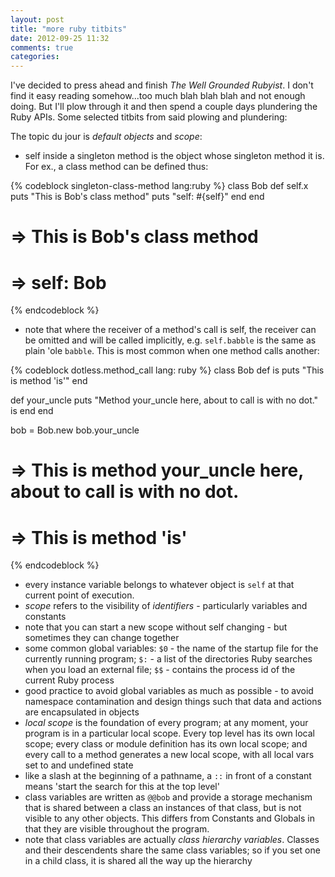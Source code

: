 ```yaml
---
layout: post
title: "more ruby titbits"
date: 2012-09-25 11:32
comments: true
categories: 
---
```


I've decided to press ahead and finish _The Well Grounded Rubyist_.  I don't find it easy reading somehow...too much blah blah blah and not enough doing.  But I'll plow through it and then spend a couple days plundering the Ruby APIs.  Some selected titbits from said plowing and plundering:

The topic du jour is _default objects_ and _scope_:

- self inside a singleton method is the object whose singleton method it is.  For ex., a class method can be defined thus:

{% codeblock singleton-class-method lang:ruby %}
class Bob
  def self.x
    puts "This is Bob's class method"
    puts "self: #{self}"
  end
end

# => This is Bob's class method
# => self:  Bob
{% endcodeblock %}

- note that where the receiver of a method's call is self, the receiver can be omitted and will be called implicitly, e.g. `self.babble` is the same as plain 'ole `babble`.  This is most common when one method calls another:

{% codeblock dotless.method_call lang: ruby %}
class Bob
  def is
    puts "This is method 'is'"
  end

  def your_uncle
    puts "Method your_uncle here, about to call is with no dot."
    is
  end
end

bob = Bob.new
bob.your_uncle
# => This is method your_uncle here, about to call is with no dot.
# => This is method 'is'
{% endcodeblock %}

- every instance variable belongs to whatever object is `self` at that current point of execution.
- _scope_ refers to the visibility of _identifiers_ - particularly variables and constants
- note that you can start a new scope without self changing - but sometimes they can change together
- some common global variables:  `$0` - the name of the startup file for the currently running program; `$:` - a list of the directories Ruby searches when you load an external file; `$$` - contains the process id of the current Ruby process
- good practice to avoid global variables as much as possible - to avoid namespace contamination and design things such that data and actions are encapsulated in objects
- _local scope_ is the foundation of every program; at any moment, your program is in a particular local scope. Every top level has its own local scope; every class or module definition has its own local scope; and every call to a method generates a new local scope, with all local vars set to and undefined state
- like a slash at the beginning of a pathname, a `::` in front of a constant means 'start the search for this at the top level'
- class variables are written as `@@bob` and provide a storage mechanism that is shared between a class an instances of that class, but is not visible to any other objects.  This differs from Constants and Globals in that they are visible throughout the program.
- note that class variables are actually _class hierarchy variables_.  Classes and their descendents share the same class variables; so if you set one in a child class, it is shared all the way up the hierarchy
